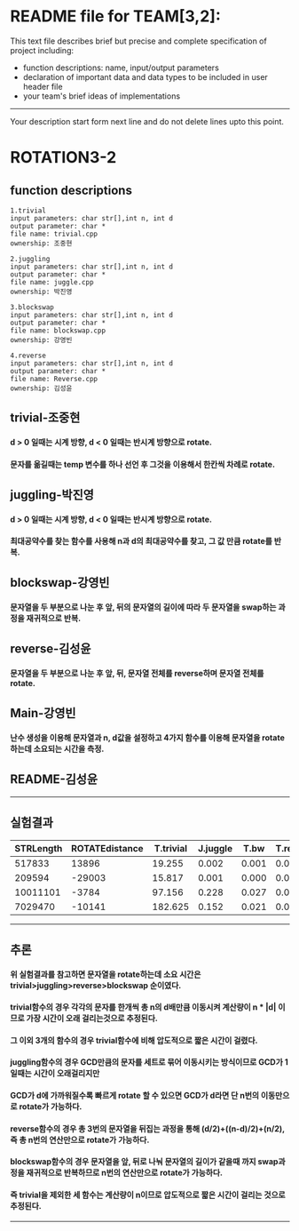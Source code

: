 # README file for TEAM[3,2]:

This text file describes brief but precise and complete specification of project including:
- function descriptions: name, input/output parameters
- declaration of important data and data types to be included in user header file
- your team's brief ideas of implementations

- - -
Your description start form next line and do not delete lines upto this point.


# ROTATION3-2

## function descriptions
 ```
1.trivial
 input parameters: char str[],int n, int d
 output parameter: char *
 file name: trivial.cpp
 ownership: 조중현

2.juggling
 input parameters: char str[],int n, int d
 output parameter: char *
 file name: juggle.cpp
 ownership: 박진영

3.blockswap
 input parameters: char str[],int n, int d
 output parameter: char *
 file name: blockswap.cpp
 ownership: 강영빈

4.reverse
 input parameters: char str[],int n, int d
 output parameter: char *
 file name: Reverse.cpp
 ownership: 김성윤
```

## trivial-조중현
#### d > 0 일때는 시계 방향, d < 0 일때는 반시계 방향으로 rotate.
#### 문자를 옮길때는 temp 변수를 하나 선언 후 그것을 이용해서 한칸씩 차례로 rotate.
## juggling-박진영
#### d > 0 일때는 시계 방향, d < 0 일때는 반시계 방향으로 rotate.
#### 최대공약수를 찾는 함수를 사용해 n과 d의 최대공약수를 찾고, 그 값 만큼 rotate를 반복.
## blockswap-강영빈
#### 문자열을 두 부분으로 나눈 후 앞, 뒤의 문자열의 길이에 따라 두 문자열을 swap하는 과정을 재귀적으로 반복.
## reverse-김성윤
#### 문자열을 두 부분으로 나눈 후 앞, 뒤, 문자열 전체를 reverse하며 문자열 전체를 rotate.
## Main-강영빈
#### 난수 생성을 이용해 문자열과 n, d값을 설정하고 4가지 함수를 이용해 문자열을 rotate하는데 소요되는 시간을 측정.
## README-김성윤
* * * * * * * * * 
## 실험결과
STRLength|ROTATEdistance |T.trivial|J.juggle|T.bw	|T.reverse
---|---|---|---|---|---
 517833|13896|19.255|0.002|0.001|0.002
 209594|-29003|15.817|0.001|0.000|0.001
 10011101|-3784|97.156|0.228|0.027|0.034
 7029470|-10141|182.625|0.152|0.021|0.030
---------------------------------------------------------------------

## 추론
#### 위 실험결과를 참고하면 문자열을 rotate하는데 소요 시간은 trivial>juggling>reverse>blockswap 순이였다.
#### trivial함수의 경우 각각의 문자를 한개씩 총 n의 d배만큼 이동시켜 계산량이 n * |d| 이므로 가장 시간이 오래 걸리는것으로 추정된다.
#### 그 이외 3개의 함수의 경우 trivial함수에 비해 압도적으로 짧은 시간이 걸렸다.
#### juggling함수의 경우 GCD만큼의 문자를 세트로 묶어 이동시키는 방식이므로 GCD가 1일때는 시간이 오래걸리지만
#### GCD가 d에 가까워질수록 빠르게 rotate 할 수 있으면 GCD가 d라면 단 n번의 이동만으로 rotate가 가능하다.
#### reverse함수의 경우 총 3번의 문자열을 뒤집는 과정을 통해 (d/2)+((n-d)/2)+(n/2), 즉 총 n번의 연산만으로 rotate가 가능하다.
#### blockswap함수의 경우 문자열을 앞, 뒤로 나눠 문자열의 길이가 같을때 까지 swap과정을 재귀적으로 반복하므로 n번의 연산만으로 rotate가 가능하다.
#### 즉 trivial을 제외한 세 함수는 계산량이 n이므로 압도적으로 짧은 시간이 걸리는 것으로 추정된다.
* * *

